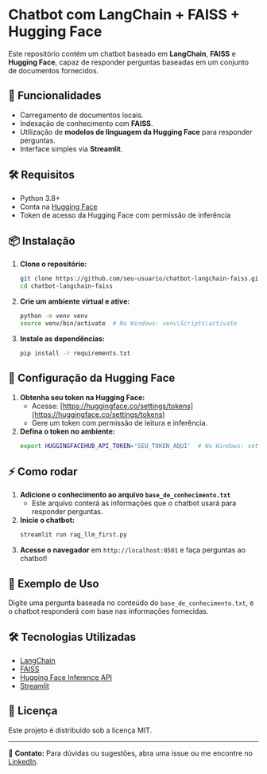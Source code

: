 # Chatbot com LangChain + FAISS + Hugging Face

Este repositório contém um chatbot baseado em **LangChain**, **FAISS** e **Hugging Face**, capaz de responder perguntas baseadas em um conjunto de documentos fornecidos.

## 🚀 Funcionalidades
- Carregamento de documentos locais.
- Indexação de conhecimento com **FAISS**.
- Utilização de **modelos de linguagem da Hugging Face** para responder perguntas.
- Interface simples via **Streamlit**.

## 🛠️ Requisitos
- Python 3.8+
- Conta na [Hugging Face](https://huggingface.co/)
- Token de acesso da Hugging Face com permissão de inferência

## 📦 Instalação

1. **Clone o repositório:**
   ```bash
   git clone https://github.com/seu-usuario/chatbot-langchain-faiss.git
   cd chatbot-langchain-faiss
   ```
2. **Crie um ambiente virtual e ative:**
   ```bash
   python -m venv venv
   source venv/bin/activate  # No Windows: venv\Scripts\activate
   ```
3. **Instale as dependências:**
   ```bash
   pip install -r requirements.txt
   ```

## 🔑 Configuração da Hugging Face
1. **Obtenha seu token na Hugging Face:**
   - Acesse: [https://huggingface.co/settings/tokens](https://huggingface.co/settings/tokens)
   - Gere um token com permissão de leitura e inferência.
2. **Defina o token no ambiente:**
   ```bash
   export HUGGINGFACEHUB_API_TOKEN='SEU_TOKEN_AQUI'  # No Windows: set HUGGINGFACEHUB_API_TOKEN=SEU_TOKEN_AQUI
   ```

## ⚡ Como rodar
1. **Adicione o conhecimento ao arquivo `base_de_conhecimento.txt`**
   - Este arquivo conterá as informações que o chatbot usará para responder perguntas.
2. **Inicie o chatbot:**
   ```bash
   streamlit run rag_llm_first.py
   ```
3. **Acesse o navegador** em `http://localhost:8501` e faça perguntas ao chatbot!

## 📝 Exemplo de Uso
Digite uma pergunta baseada no conteúdo do `base_de_conhecimento.txt`, e o chatbot responderá com base nas informações fornecidas.

## 🛠️ Tecnologias Utilizadas
- [LangChain](https://python.langchain.com/)
- [FAISS](https://github.com/facebookresearch/faiss)
- [Hugging Face Inference API](https://huggingface.co/docs/api-inference/)
- [Streamlit](https://streamlit.io/)

## 📜 Licença
Este projeto é distribuído sob a licença MIT.

---
🔗 **Contato:** Para dúvidas ou sugestões, abra uma issue ou me encontre no [LinkedIn]([[https://www.linkedin.com/in/seu-perfil]](https://www.linkedin.com/in/daniel-hl-fraga/)).

